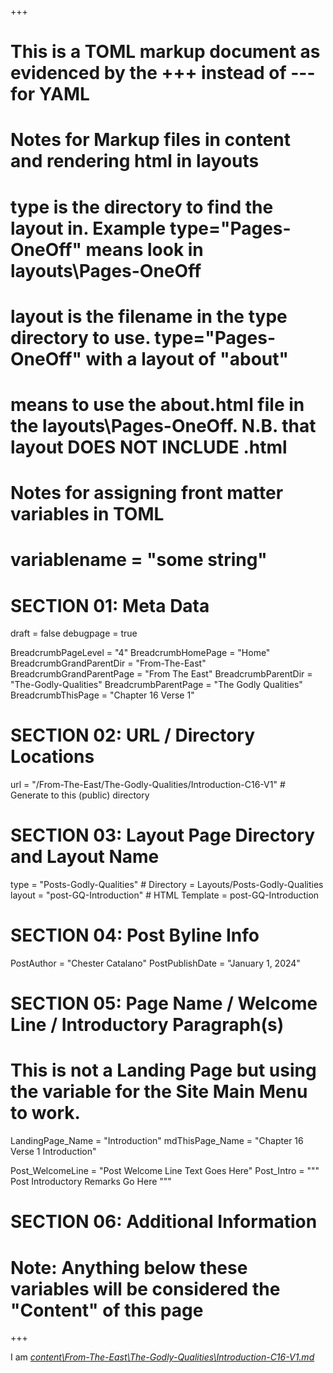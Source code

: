 +++
# This is a TOML markup document as evidenced by the +++ instead of --- for YAML
# Notes for Markup files in content and rendering html in layouts
#    type is the directory to find the layout in. Example type="Pages-OneOff" means look in layouts\Pages-OneOff
#    layout is the filename in the type directory to use. type="Pages-OneOff" with a layout of "about"
#    means to use the about.html file in the layouts\Pages-OneOff. N.B. that layout DOES NOT INCLUDE .html
#
# Notes for assigning front matter variables in TOML
#    variablename = "some string"

# SECTION 01: Meta Data
draft = false
debugpage = true

BreadcrumbPageLevel = "4"
BreadcrumbHomePage  = "Home"
BreadcrumbGrandParentDir = "From-The-East"
BreadcrumbGrandParentPage = "From The East"
BreadcrumbParentDir = "The-Godly-Qualities"
BreadcrumbParentPage = "The Godly Qualities"
BreadcrumbThisPage = "Chapter 16 Verse 1"

# SECTION 02: URL / Directory Locations
url = "/From-The-East/The-Godly-Qualities/Introduction-C16-V1"	# Generate to this (public) directory

# SECTION 03: Layout Page Directory and Layout Name
type = "Posts-Godly-Qualities"	 # Directory = Layouts/Posts-Godly-Qualities
layout = "post-GQ-Introduction"  # HTML Template = post-GQ-Introduction

# SECTION 04: Post Byline Info
PostAuthor = "Chester Catalano"
PostPublishDate = "January 1, 2024"

# SECTION 05: Page Name / Welcome Line / Introductory Paragraph(s)
# This is not a Landing Page but using the variable for the Site Main Menu to work.
LandingPage_Name = "Introduction"
mdThisPage_Name = "Chapter 16 Verse 1 Introduction"

Post_WelcomeLine = "Post Welcome Line Text Goes Here"
Post_Intro = """
  Post Introductory Remarks Go Here
"""

# SECTION 06: Additional Information


# Note: Anything below these variables will be considered the "Content" of this page

+++

I am <u><i>content\From-The-East\The-Godly-Qualities\Introduction-C16-V1.md</i></u>
